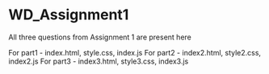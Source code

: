 # WD_Assignment1
All three questions from Assignment 1 are present here 

For part1 - index.html, style.css, index.js
For part2 - index2.html, style2.css, index2.js
For part3 - index3.html, style3.css, index3.js